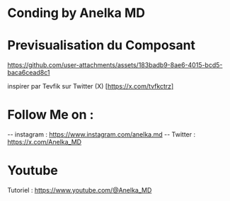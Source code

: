# Conding by Anelka MD
# Previsualisation du Composant

https://github.com/user-attachments/assets/183badb9-8ae6-4015-bcd5-baca6cead8c1

inspirer par Tevfik sur Twitter (X) [https://x.com/tvfkctrz]

# Follow Me on : 
-- instagram : https://www.instagram.com/anelka.md
-- Twitter : https://x.com/Anelka_MD

# Youtube 

Tutoriel : https://www.youtube.com/@Anelka_MD
